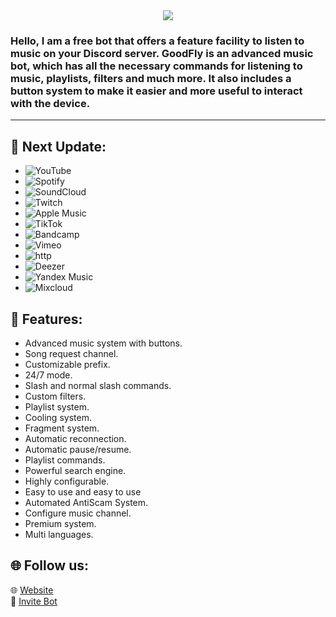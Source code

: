 <center><img src="https://capsule-render.vercel.app/api?type=waving&color=gradient&height=200&section=header&text=GoodFlyMusic&fontSize=80&fontAlignY=35&animation=twinkling&fontColor=gradient" /></center>

<h3>Hello, I am a free bot that offers a feature facility to listen to music on your Discord server. GoodFly is an advanced music bot, which has all the necessary commands for listening to music, playlists, filters and much more.
It also includes a button system to make it easier and more useful to interact with the device.</h3>
<hr>

## 📌 Next Update:

-   ![YouTube](https://img.shields.io/badge/YouTube-FF0000?style=plastic&logo=youtube&logoColor=white)
-   ![Spotify](https://img.shields.io/badge/Spotify-1ED760?style=plastic&logo=spotify&logoColor=white)
-   ![SoundCloud](https://img.shields.io/badge/SoundCloud-FF3300?style=plastic&logo=soundcloud&logoColor=white)
-   ![Twitch](https://img.shields.io/badge/Twitch-9146FF?style=plastic&logo=twitch&logoColor=white)
-   ![Apple Music](https://img.shields.io/badge/Apple%20Music-000000?style=plastic&logo=apple-music&logoColor=white)
-   ![TikTok](https://img.shields.io/badge/TikTok-FF2D55?style=plastic&logo=tiktok&logoColor=white)
-   ![Bandcamp](https://img.shields.io/badge/Bandcamp-629AA9?style=plastic&logo=bandcamp&logoColor=white)
-   ![Vimeo](https://img.shields.io/badge/Vimeo-1AB7EA?style=plastic&logo=vimeo&logoColor=white)
-   ![http](https://img.shields.io/badge/http-FFA500?style=plastic&logo=http&logoColor=white)
-   ![Deezer](https://img.shields.io/badge/Deezer-FF0000?style=plastic&logo=deezer&logoColor=white)
-   ![Yandex Music](https://img.shields.io/badge/Yandex%20Music-FF0066?style=plastic&logo=yandex-music&logoColor=white)
-   ![Mixcloud](https://img.shields.io/badge/Mixcloud-51C4D3?style=plastic&logo=mixcloud&logoColor=white)

## 💎 Features:

- Advanced music system with buttons.
- Song request channel.
- Customizable prefix.
- 24/7 mode.
- Slash and normal slash commands.
- Custom filters.
- Playlist system.
- Cooling system.
- Fragment system.
- Automatic reconnection.
- Automatic pause/resume.
- Playlist commands.
- Powerful search engine.
- Highly configurable.
- Easy to use and easy to use
- Automated AntiScam System.
- Configure music channel.
- Premium system.
- Multi languages.

## 🌐 Follow us:

🌐 [Website](https://goodfly.ar/)
<br>
🔗 [Invite Bot](https://discord.com/oauth2/authorize?client_id=881631194008145940&scope=bot&permissions=285618564112)
